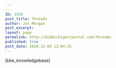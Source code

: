 ```yaml
---
---
ID: 1928
post_title: Threads
author: Jon Morgan
post_excerpt:
layout: page
permalink: http://midmichiganjournal.com/threads
published: true
post_date: 2018-12-08 13:04:25
---
```

[kbe_knowledgebase]